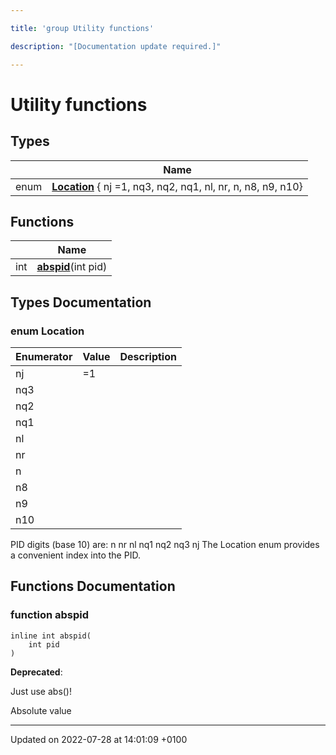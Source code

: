 ```yaml
---

title: 'group Utility functions'

description: "[Documentation update required.]"

---
```


# Utility functions



## Types

|                | Name           |
| -------------- | -------------- |
| enum| **[Location](http://example.org/modules/group__mcutils__utils/#enum-location)** { nj =1, nq3, nq2, nq1, nl, nr, n, n8, n9, n10} |

## Functions

|                | Name           |
| -------------- | -------------- |
| int | **[abspid](http://example.org/modules/group__mcutils__utils/#function-abspid)**(int pid) |

## Types Documentation

### enum Location

| Enumerator | Value | Description |
| ---------- | ----- | ----------- |
| nj | =1|   |
| nq3 | |   |
| nq2 | |   |
| nq1 | |   |
| nl | |   |
| nr | |   |
| n | |   |
| n8 | |   |
| n9 | |   |
| n10 | |   |




PID digits (base 10) are: n nr nl nq1 nq2 nq3 nj The Location enum provides a convenient index into the PID. 



## Functions Documentation

### function abspid

```
inline int abspid(
    int pid
)
```


**Deprecated**: 

Just use abs()! 

Absolute value 






-------------------------------

Updated on 2022-07-28 at 14:01:09 +0100
